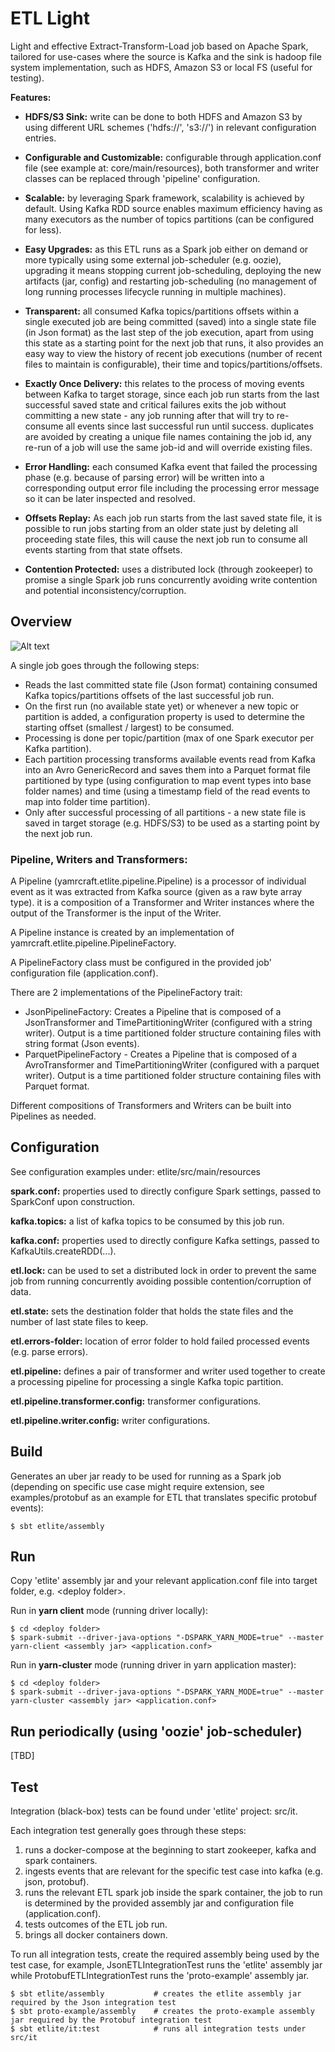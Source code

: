 # ETL Light

Light and effective Extract-Transform-Load job based on Apache Spark, tailored for use-cases where the source is Kafka and the sink is hadoop file system implementation, such as HDFS, Amazon S3 or local FS (useful for testing).

**Features:**

* **HDFS/S3 Sink:** write can be done to both HDFS and Amazon S3 by using different URL schemes ('hdfs://', 's3://') in relevant configuration entries.

* **Configurable and Customizable:** configurable through application.conf file (see example at: core/main/resources), both transformer and writer classes can be replaced through 'pipeline' configuration.

* **Scalable:** by leveraging Spark framework, scalability is achieved by default. Using Kafka RDD source enables maximum efficiency having as many executors as the number of topics partitions (can be configured for less). 

* **Easy Upgrades:** as this ETL runs as a Spark job either on demand or more typically using some external job-scheduler (e.g. oozie), upgrading it means stopping current job-scheduling, deploying the new artifacts (jar, config) and restarting job-scheduling (no management of long running processes lifecycle running in multiple machines).

* **Transparent:** all consumed Kafka topics/partitions offsets within a single executed job are being committed (saved) into a single state file (in Json format) as the last step of the job execution, apart from using this state as a starting point for the next job that runs, it also provides an easy way to view the history of recent job executions (number of recent files to maintain is configurable), their time and topics/partitions/offsets.

* **Exactly Once Delivery:** this relates to the process of moving events between Kafka to target storage, since each job run starts from the last successful saved state and critical failures exits the job without committing a new state - any job running after that will try to re-consume all events since last successful run until success. duplicates are avoided by creating a unique file names containing the job id, any re-run of a job will use the same job-id and will override existing files.

* **Error Handling:** each consumed Kafka event that failed the processing phase (e.g. because of parsing error) will be written into a corresponding output error file including the processing error message so it can be later inspected and resolved.

* **Offsets Replay:** As each job run starts from the last saved state file, it is possible to run jobs starting from an older state just by deleting all proceeding state files, this will cause the next job run to consume all events starting from that state offsets.

* **Contention Protected:** uses a distributed lock (through zookeeper) to promise a single Spark job runs concurrently avoiding write contention and potential inconsistency/corruption.
 
## Overview

![Alt text](./etl_light.png)

A single job goes through the following steps:

* Reads the last committed state file (Json format) containing consumed Kafka topics/partitions offsets of the last successful job run.
* On the first run (no available state yet) or whenever a new topic or partition is added, a configuration property is used to determine the starting offset (smallest / largest) to be consumed.
* Processing is done per topic/partition (max of one Spark executor per Kafka partition).
* Each partition processing transforms available events read from Kafka into an Avro GenericRecord and saves them into a Parquet format file partitioned by type (using configuration to map event types into base folder names) and time (using a timestamp field of the read events to map into folder time partition).
* Only after successful processing of all partitions - a new state file is saved in target storage (e.g. HDFS/S3) to be used as a starting point by the next job run.

### **Pipeline, Writers and Transformers:**

A Pipeline (yamrcraft.etlite.pipeline.Pipeline) is a processor of individual event as it was extracted from Kafka source (given as a raw byte array type). it is a composition of a Transformer and Writer instances where the output of the Transformer is the input of the Writer.

A Pipeline instance is created by an implementation of yamrcraft.etlite.pipeline.PipelineFactory.

A PipelineFactory class must be configured in the provided job' configuration file (application.conf). 
  
There are 2 implementations of the PipelineFactory trait:

* JsonPipelineFactory:
    Creates a Pipeline that is composed of a JsonTransformer and TimePartitioningWriter (configured with a string writer).
    Output is a time partitioned folder structure containing files with string format (Json events).
* ParquetPipelineFactory - 
    Creates a Pipeline that is composed of a AvroTransformer and TimePartitioningWriter (configured with a parquet writer).
    Output is a time partitioned folder structure containing files with Parquet format.

Different compositions of Transformers and Writers can be built into Pipelines as needed.

## Configuration

See configuration examples under: etlite/src/main/resources

**spark.conf:** properties used to directly configure Spark settings, passed to SparkConf upon construction.

**kafka.topics:** a list of kafka topics to be consumed by this job run.

**kafka.conf:** properties used to directly configure Kafka settings, passed to KafkaUtils.createRDD(...). 

**etl.lock:** can be used to set a distributed lock in order to prevent the same job from running concurrently avoiding possible contention/corruption of data. 

**etl.state:** sets the destination folder that holds the state files and the number of last state files to keep.

**etl.errors-folder:** location of error folder to hold failed processed events (e.g. parse errors).

**etl.pipeline:** defines a pair of transformer and writer used together to create a processing pipeline for processing a single Kafka topic partition. 

**etl.pipeline.transformer.config:** transformer configurations.

**etl.pipeline.writer.config:** writer configurations. 


## Build

Generates an uber jar ready to be used for running as a Spark job (depending on specific use case might require extension, see examples/protobuf as an example for ETL that translates specific protobuf events):

    $ sbt etlite/assembly  

## Run

Copy 'etlite' assembly jar and your relevant application.conf file into target folder, e.g. \<deploy folder\>. 
 
Run in **yarn client** mode (running driver locally):

    $ cd <deploy folder>
    $ spark-submit --driver-java-options "-DSPARK_YARN_MODE=true" --master yarn-client <assembly jar> <application.conf>
    
Run in **yarn-cluster** mode (running driver in yarn application master):
    
    $ cd <deploy folder>
    $ spark-submit --driver-java-options "-DSPARK_YARN_MODE=true" --master yarn-cluster <assembly jar> <application.conf>

## Run periodically (using 'oozie' job-scheduler)

[TBD]

## Test

Integration (black-box) tests can be found under 'etlite' project: src/it.

Each integration test generally goes through these steps:
1. runs a docker-compose at the beginning to start zookeeper, kafka and spark containers.
2. ingests events that are relevant for the specific test case into kafka (e.g. json, protobuf).
3. runs the relevant ETL spark job inside the spark container, the job to run is determined by the provided assembly jar and configuration file (application.conf).
4. tests outcomes of the ETL job run.
5. brings all docker containers down.

To run all integration tests, create the required assembly being used by the test case, for example, JsonETLIntegrationTest runs the 'etlite' assembly jar while ProtobufETLIntegrationTest runs the 'proto-example' assembly jar.
 
    $ sbt etlite/assembly           # creates the etlite assembly jar required by the Json integration test
    $ sbt proto-example/assembly    # creates the proto-example assembly jar required by the Protobuf integration test
    $ sbt etlite/it:test            # runs all integration tests under src/it
    

